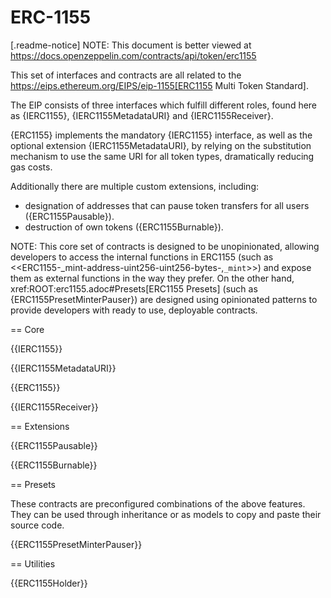 # ERC-1155

[.readme-notice]
NOTE: This document is better viewed at https://docs.openzeppelin.com/contracts/api/token/erc1155

This set of interfaces and contracts are all related to the https://eips.ethereum.org/EIPS/eip-1155[ERC1155 Multi Token Standard].

The EIP consists of three interfaces which fulfill different roles, found here as {IERC1155}, {IERC1155MetadataURI} and {IERC1155Receiver}.

{ERC1155} implements the mandatory {IERC1155} interface, as well as the optional extension {IERC1155MetadataURI}, by relying on the substitution mechanism to use the same URI for all token types, dramatically reducing gas costs.

Additionally there are multiple custom extensions, including:

* designation of addresses that can pause token transfers for all users ({ERC1155Pausable}).
* destruction of own tokens ({ERC1155Burnable}).

NOTE: This core set of contracts is designed to be unopinionated, allowing developers to access the internal functions in ERC1155 (such as <<ERC1155-_mint-address-uint256-uint256-bytes-,`_mint`>>) and expose them as external functions in the way they prefer. On the other hand, xref:ROOT:erc1155.adoc#Presets[ERC1155 Presets] (such as {ERC1155PresetMinterPauser}) are designed using opinionated patterns to provide developers with ready to use, deployable contracts.

== Core

{{IERC1155}}

{{IERC1155MetadataURI}}

{{ERC1155}}

{{IERC1155Receiver}}

== Extensions

{{ERC1155Pausable}}

{{ERC1155Burnable}}

== Presets

These contracts are preconfigured combinations of the above features. They can be used through inheritance or as models to copy and paste their source code.

{{ERC1155PresetMinterPauser}}

== Utilities

{{ERC1155Holder}}
